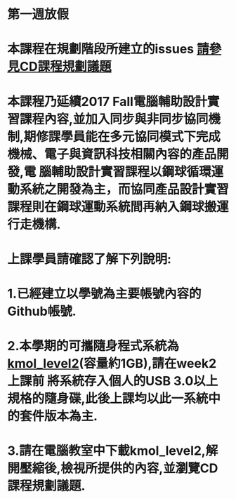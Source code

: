 # 第一週放假
# 本課程在規劃階段所建立的issues [請參見CD課程規劃議題](https://github.com/mdecourse/cd2018/issues?q=is%3Aissue+is%3Aclosed)
# 本課程乃延續2017 Fall電腦輔助設計實習課程內容,並加入同步與非同步協同機制,期修課學員能在多元協同模式下完成機械、電子與資訊科技相關內容的產品開發,電   腦輔助設計實習課程以鋼球循環運動系統之開發為主，而協同產品設計實習課程則在鋼球運動系統間再納入鋼球搬運行走機構.
# 上課學員請確認了解下列說明:
# 1.已經建立以學號為主要帳號內容的Github帳號.

# 2.本學期的可攜隨身程式系統為[kmol_level2](https://drive.google.com/file/d/1qSVNH1052bcPyepgGfxN8dciufOM0gUu/view)(容量約1GB),請在week2上課前     將系統存入個人的USB 3.0以上規格的隨身碟,此後上課均以此一系統中的套件版本為主.

# 3.請在電腦教室中下載kmol_level2,解開壓縮後,檢視所提供的內容,並瀏覽CD課程規劃議題.
